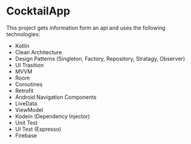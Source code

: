 # CocktailApp

This project gets information form an api and uses the following technologies:


  - Kotlin
  - Clean Architecture
  - Design Patterns (Singleton, Factory, Repository, Stratagy, Observer)
  - UI Trasition
  - MVVM
  - Room
  - Coroutines
  - Retrofit
  - Android Navigation Components
  - LiveData
  - ViewModel
  - Kodein (Dependency Injector)
  - Unit Test
  - UI Test (Espresso)
  - Firebase 
 


